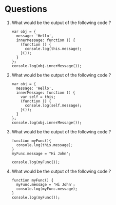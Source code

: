 # Questions

1) What would be the output of the following code ?
    ```
    var obj = {
      message: 'Hello',
      innerMessage: function () {
        (function () {
          console.log(this.message);
        }());
      }
    };
    console.log(obj.innerMessage());
    ```

2) What would be the output of the following code ?
    ```
    var obj = {
      message: 'Hello',
      innerMessage: function () {
        var self = this;
        (function () {
          console.log(self.message);
        }());
      }
    };
    console.log(obj.innerMessage());
    ```

3) What would be the output of the following code ?
    ```
    function myFunc(){
      console.log(this.message);
    }
    myFunc.message = "Hi John";
      
    console.log(myFunc());
    ```

4) What would be the output of the following code ?
    ```
    function myFunc() {
      myFunc.message = 'Hi John';
      console.log(myFunc.message);
    }
    console.log(myFunc());
    ```